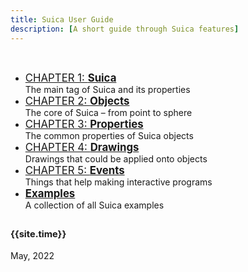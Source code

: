 ```yaml
---
title: Suica User Guide
description: [A short guide through Suica features]
---
```


&nbsp;

- <big>[CHAPTER 1: **Suica**](suica.md)</big><br>The main tag of Suica and its properties
- <big>[CHAPTER 2: **Objects**](objects.md)</big><br>The core of Suica &ndash; from point to sphere
- <big>[CHAPTER 3: **Properties**](properties.md)</big><br>The common properties of Suica objects
- <big>[CHAPTER 4: **Drawings**](drawings.md)</big><br>Drawings that could be applied onto objects
- <big>[CHAPTER 5: **Events**](events.md)</big><br>Things that help making interactive programs
- <big>[**Examples**](examples.md)</big><br>A collection of all Suica examples


<small><small>{{site.time}}</small></small>
---

May, 2022